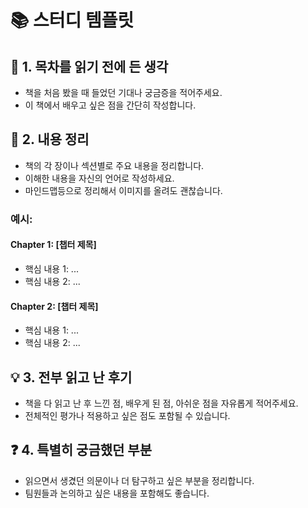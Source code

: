 # 📚 스터디 템플릿

## 📖 1. 목차를 읽기 전에 든 생각
- 책을 처음 봤을 때 들었던 기대나 궁금증을 적어주세요.
- 이 책에서 배우고 싶은 점을 간단히 작성합니다.

## 📝 2. 내용 정리
- 책의 각 장이나 섹션별로 주요 내용을 정리합니다.
- 이해한 내용을 자신의 언어로 작성하세요.
- 마인드맵등으로 정리해서 이미지를 올려도 괜찮습니다.

### 예시:
#### Chapter 1: [챕터 제목]
- 핵심 내용 1: ...
- 핵심 내용 2: ...

#### Chapter 2: [챕터 제목]
- 핵심 내용 1: ...
- 핵심 내용 2: ...

## 💡 3. 전부 읽고 난 후기
- 책을 다 읽고 난 후 느낀 점, 배우게 된 점, 아쉬운 점을 자유롭게 적어주세요.
- 전체적인 평가나 적용하고 싶은 점도 포함될 수 있습니다.

## ❓ 4. 특별히 궁금했던 부분
- 읽으면서 생겼던 의문이나 더 탐구하고 싶은 부분을 정리합니다.
- 팀원들과 논의하고 싶은 내용을 포함해도 좋습니다.
